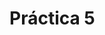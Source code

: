  # Práctica 5
<!-- En esta última práctica de la asignatura, en primer lugar
he hecho el ejemplo de teoría que nos enseña a manipular vídeos,
colocar el vídeo que queramos en directo, poner una imagen mientras
no estemos en directo, etc.
Para ello debemos realizar la práctica fijándonos sobre todo en ese
ejemplo que explica muy bien el funcionamiento de todo lo relacionado
con la "realización de TV" y he logrado exponer un ejemplo con los
vídeos que nos facilita el profesor y los alumnos que ayudaron a hacerlos.
Tuve un pequeño problema a la hora de hacer la práctica ya que descargué los
3 vídeos y su tamaño era superior en los 3 casos si no recuerdo mal a 100MB,
por lo que a la hora de hacer los commits, no dejaba de darme errores, hasta
que informándome entendí el problema del espacio, y tuve que borrarlos.
La solución fue poner el link a los vídeos y no usar el vídeo en sí como fuente src.s -->